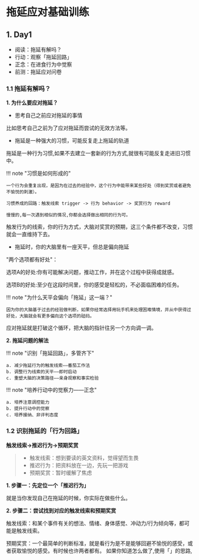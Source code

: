 # 拖延应对基础训练

## 1. Day1

- 阅读：拖延有解吗？
- 行动：观察「拖延回路」
- 正念：在进食行为中觉察
- 前测：拖延应对问卷

### 1.1 拖延有解吗？

**1. 为什么要应对拖延？**

- 思考自己之前应对拖延的事情

比如思考自己之前为了应对拖延而尝试的无效方法等。

- 拖延是一种强大的习惯，可能反复走上拖延的轨道

拖延是一种行为习惯,如果不去建立一套新的行为方式,就很有可能反复走进旧习惯中。

!!! note "习惯是如何形成的"

	一个行为会重复出现，是因为在过去的经验中，这个行为中能带来某些好处（得到奖赏或者避免不愉悦的刺激）。
	
	习惯养成的回路：触发线索 trigger -> 行为 behavior -> 奖赏行为 reward

	慢慢的,每一次遇到相似的情况,你都会选择做出相同的行为可。

触发行为的线索，你的行为方式，大脑对奖赏的预期，这三个条件都不改变，习惯就会一直维持下去。


- 拖延时，你的大脑里有一座天平，但总是偏向拖延

"两个选项都有好处"：

选项A的好处:你有可能解决问题，推动工作，并在这个过程中获得成就感。

选项B的好处:至少在这段时间里，你的感受是轻松的，不必面临困难的任务。

!!! note "为什么天平会偏向「拖延」这一端？"

	因为你的大脑基于过去的经验做判断，如果你经常选择用玩手机来处理困难情境，并从中获得过好处，大脑就会有更多偏向这个选项的砝码。

应对拖延就是打破这个循环，把大脑的指针往另一个方向调一调。

**2. 拖延问题的解法**

!!! note "识别「拖延回路」，多管齐下"

	a. 减少拖延行为的触发线索——番茄工作法
	b. 调整行为线索的天平——即时启动
	c. 重塑大脑的决策路径——亲身观察和事实检验

!!! note "培养行动中的觉察力——正念"

	a. 培养注意调控能力
	b. 提升行动中的觉察
	c. 培养接纳、非评判态度


### 1.2 识别拖延的「行为回路」

**触发线索→推迟行为→预期奖赏**

> - 触发线索：想到要读的英文资料，觉得望而生畏 
> - 推迟行为：把资料放在一边，先玩一把游戏 
> - 预期奖赏：暂时缓解了焦虑

**1. 步骤一：先定位一个「推迟行为」**

就是当你发现自己在拖延的时候，你实际在做些什么。

**2. 步骤二：尝试找到对应的触发线索和预期奖赏**

触发线索：和某个事件有关的想法、情绪、身体感觉、冲动力/行为倾向等，都可能是触发线索。

预期奖赏：一个最简单的判断标准，就是看行为是不是能够回避不愉悦的感受，或者获取愉悦的感受。有时候也许两者都有。
如果你知道怎么做了,使用「」的思路,

